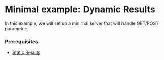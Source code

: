 # Minimal example: Dynamic Results

In this example, we will set up a minimal server that will handle GET/POST parameters

### Prerequisites

- [Static Results](../01_static_results)